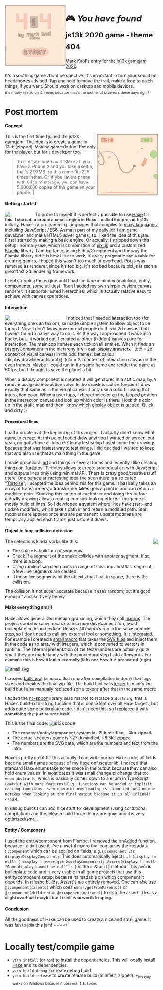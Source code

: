 <a href="https://games.stroep.nl/hx13k-2020"><img src="js13k-2020-markknol-splash.gif" width="200" align="left" /></a>
# 🎮 _You have found_ <sub>js13k 2020 game - theme 404<sub>

[Mark Knol](https://twitter.com/mknol)'s entry for the [js13k gamejam 2020](https://js13kgames.com/).

It's a soothing game about perspective. It's important to turn your sound on, headphones advised. 
Tap and hold to move the trail, make a loop to catch things, if you want.
Should work on desktop and mobile devices.  
<sub>It's mostly tested on Chrome, because that's the mother of browsers these days right?</sub>

# Post mortem

#### Concept
<a href="https://games.stroep.nl/hx13k-2020"><img src="js13k-2020-markknol-gameplay.gif" width="40%" align="right" /></a>

This is the first time I joined the js13k gamejam. The idea is to create a game in 13kb (zipped). Making games is fun! Not only for the player, but for a developer too. 

> To illustrate how small 13kb is: If you have a iPhone X and you take a selfie, that's 2.93MB, so this game fits 225 times in that. Or, if you have a phone with 64gb of storage, you can have 5.000.000 copies of this game on your phone. 🤯


#### Getting started

<a href="https://haxe.org"><img src="https://haxe.org/img/branding/haxe-logo-vertical-white-background.png" width="100" align="left" /></a>

To prove to myself it is perfectly possible to use [Haxe](https://haxe.org) for this, I started to create a small engine in Haxe. I called the project hx13k initially. Haxe is a programming languages that compiles to [many languages](https://haxe.org/documentation/introduction/compiler-targets.html), including JavaScript / ES6. 
As main part of my daily job I am game developer and make HTML5 adver games, so I liked the idea of this jam.
First I started by making a basic engine. Or actually, I stripped down this setup I normally use, which is combination of [pixi.js](https://github.com/pixijs/pixi.js) and a customized [Flambe](https://github.com/aduros/flambe) library. 
I am big fan of using Entity/Component and the way the Flambe library did it is how I like to work, it's very pragmatic and usable for creating games. I hoped this wasn't too much of overhead.
Pixi.js was removed as renderer, since it's too big. It's too bad because pixi.js is such a great/fast 2d rendering framework.

I kept stripping the engine until I had the bare minimum (mainloop, entity, components, some utilities).
Then I added my own simple custom canvas [renderer](src/flambe/Renderer.hx). It supports nested hierarchies, which is actually relative easy to achieve with canvas operations.

#### Interaction

<img src="https://user-images.githubusercontent.com/576184/93136297-f4968f80-f6db-11ea-9e03-741eea23b668.gif" width="200" align="left" />
I noticed that I needed interaction too (for everything one can tap on), so made simple system to allow object to be tapped.
Now, I don't know how normal people do this in 2d canvas, but I haven't found a native way to do it. So the way I approached it was kinda hacky, but.. it worked out. 
I created another (hidden) canvas pure for interaction. The mainloop iterates each tick on all entities. 
When it finds an DisplayComponent in the hierarchy it will call `display.draw(ctx)` (ctx = 2d context of visual canvas) in the odd frames, but calls a `display.drawInteraction(ctx)` (ctx = 2d context of interaction canvas) in the even frames.
Maybe it could run in the same frame and render the game at 60fps, but I thought to save the planet a bit.

When a display component is created, it will get stored in a static map, by a random assigned interaction color. In the drawInteraction function I draw exactly that same as in the visual canvas, I only use a solid fill using that interaction color. When a user taps, I check the color on the tapped position in the interaction canvas and look up which color is there. I look this color up in the static map and then I know which display object is tapped. Quick and dirty :)



#### Procedural lines
I had a problem at the beginning of this project, I actually didn't know what game to create. 
At this point I could draw anything I wanted on screen, but yeah, go gotta have an idea eh? 
In my test setup I used some line drawings because that was fastest way to test things. I did decided I wanted to keep that and also use that as main thing in the game. 

I made procedural [art](https://www.curioos.com/markknol) and things in several forms and recently I like creating things on [Turtletoy](https://turtletoy.net/user/markknol). 
Turtletoy allows to create procedural art with JavaScript and outputs lines only using minimal API. There is crazy good/creative stuff there. 
One particular interesting idea I've seen there is a so called "[Tortoise](https://turtletoy.net/turtle/102cbd7c4d)", I adapted the idea behind this for this game. 
It basically takes an array of transformers, a transformer takes gets a point in and can return a modified point. Stacking this on top of eachother and doing this before actually drawing allows creating complex looking effects.
The game is mostly build of lines. So I developed a system where lines have start- and update modifiers, which take a path in and return a modified path. 
Start modifiers are applied once and are permanent, update modifiers are temporary applied each frame, just before it draws.

#### Object in loop collision detection

<img src="https://user-images.githubusercontent.com/576184/93133081-f3af2f00-f6d6-11ea-8b33-aaea2f759032.gif" align="right" height="200" />

The detections kinda works like this:

- The snake is build out of segments
- Check if a segment of the snake collides with another segment. If so, there is a loop.
- Using random sampled points in range of this loops first/last segment, a few line segments are created.
- If these line segments hit the objects that float in space, there is the collision.

The collision is not super accurate because it uses random, but it's good enough™ and isn't very heavy.

#### Make everything small

Haxe allows generalized metaprogramming, which they call [macros](https://haxe.org/manual/macro.html). The project contains some macros to increase development fun, avoid boilerplate code and reduce filesize. All macro's run in the same compile step, so I don't need to call any external tool or something, it is integrated. For example I created a [small macro](src/game/display/PathMacro.hx) that takes the [SVG files](./svg/) and inject them in the code as an array with integers, which is converted to vectors in runtime. The internal presentation of the text/numbers are actually quite small, they are made fancy with the procedural step I add afterwards. For example this is how it looks internally (left) and how it is presented (right)

![small svg](https://user-images.githubusercontent.com/576184/93134324-e72bd600-f6d8-11ea-8204-312b55e5ec72.png)


I created [build tool](src/BuildTool.hx) (a macro that runs after compilation is done) that logs sizes and creates the final zip-file. The build tool calls [terser](https://www.npmjs.com/package/terser) to minify the build but I also manually replaced some tokens after that in the same macro.

I added the [no-spoon](https://github.com/back2dos/no-spoon/) library (also macro) to replace `Std.string`; this is Haxe's build-in to-string function that is consistent over all Haxe targets, but adds quite some boilerplate code. I don't need this, so I replaced it with something that just returns itself.

This is the final code:
![js13k code](https://user-images.githubusercontent.com/576184/93130550-fc056b00-f6d2-11ea-9efd-fbc300e75fb6.png)

* The renderer/entity/component system is ~7kb minified, ~3kb zipped.
* The actual scenes / game is ~27kb minified, ~8.5kb zipped.
* The numbers are the SVG data, which are the numbers and text from the intro. 


Haxe is pretty great for this actually! I can write normal Haxe code, all fields become small names because of my [Haxe obfuscator](https://github.com/markknol/hxobfuscator) lib. 
I noticed that standard Haxe enums take some space in the output because they can also hold enum values. In most cases it was small change to change that too `enum abstracts`, which is basically comes down to a enum in TypeScript (`<ad>But with more features! E.g. functions can be added or implicit casting functions. Even operator overloading is supported! And no one notices when looking at the final output because it is all inlined!</ad>`).

In debug builds I can add nice stuff for development (using conditional compilation) and the release build those things are gone and it is very optimized/small.

#### Entity / Component 

I used the [entity](https://github.com/markknol/flambe-guide/wiki/Entities)/[component](https://github.com/markknol/flambe-guide/wiki/Components) from Flambe, I removed the  onAdded function, because I didn't use it. I've a useful macro that consumes the metadata `@:component` which can be applied on fields, e.g. `@:component var display:DisplayComponent;`. This does automagically injects `if (display != null) { display = owner.get(DisplayComponent); Assert(display != null, "Game.display cannot be null"); }` in the `onStart()` method. This avoids boilerplate code and is very usable in all game projects that use this entity/component setup, because its readable on which component it depends. In release builds, Assert's are entirely removed. One can also use `@:component(parents)` which does `owner.getFromParents()` or `@:component(children)` or `@:component(optional)` to skip the assert. This is a slight overhead maybe but I think was worth keeping.

#### Conclusion

All the goodness of Haxe can be used to create a nice and small game. It was fun to join this jam! ⭐⭐⭐⭐⭐

# Locally test/compile game 

 * `yarn install` (or `npm`) to install the dependencies. This will locally install [Haxe](https://haxe.org) and its dependencies.
 * `yarn build:debug` to create debug build.
 * `yarn build:release` to create release build (minified, zipped). <sub>This only works on Windows because it uses `ect-0.8.3.exe`.</sub>
